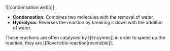 ![[condensation.webp]]

- **Condensation**: Combines two molecules with the removal of water.
- **Hydrolysis**: Reverses the reaction by breaking it down with the addition of water.

These reactions are often catalysed by [[Enzymes]] in order to speed up the reaction, they are [[Reversible reaction|reversible]].
